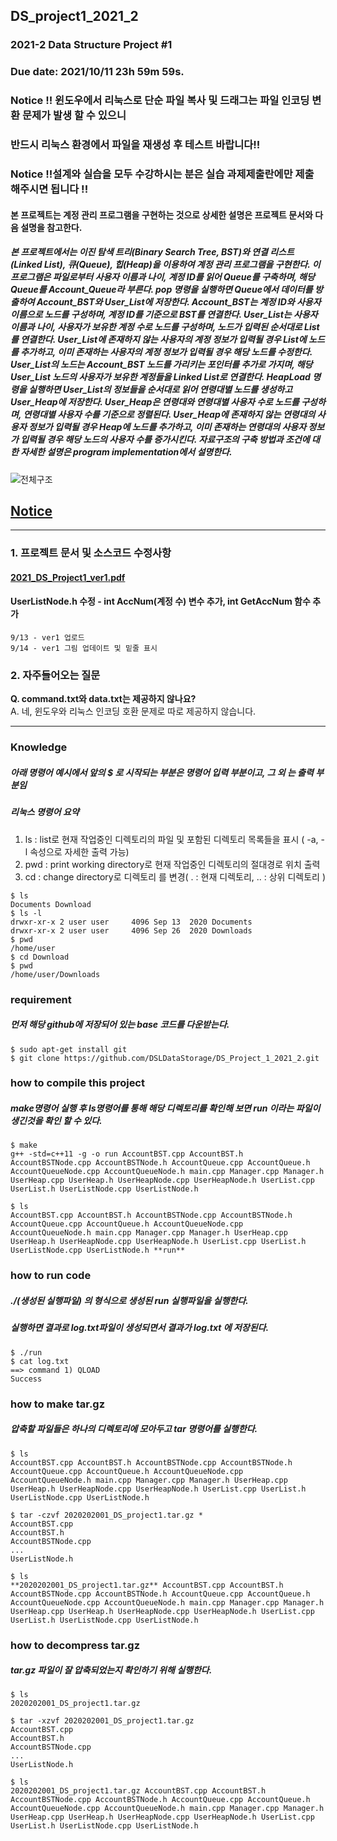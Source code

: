## DS_project1_2021_2
### 2021-2 Data Structure Project #1

### Due date: 2021/10/11 23h 59m 59s.

### Notice !! 윈도우에서 리눅스로 단순 파일 복사 및 드래그는 파일 인코딩 변환 문제가 발생 할 수 있으니 
### 반드시 리눅스 환경에서 파일을 재생성 후 테스트 바랍니다!!

### Notice !!설계와 실습을 모두 수강하시는 분은 실습 과제제출란에만 제출 해주시면 됩니다 !!


#### 본 프로젝트는 계정 관리 프로그램을 구현하는 것으로 상세한 설명은 프로젝트 문서와 다음 설명을 참고한다.
##### 본 프로젝트에서는 이진 탐색 트리(Binary Search Tree, BST)와 연결 리스트(Linked List), 큐(Queue), 힙(Heap)을 이용하여 계정 관리 프로그램을 구현한다. 이 프로그램은 파일로부터 사용자 이름과 나이, 계정 ID를 읽어 Queue를 구축하며, 해당 Queue를 Account_Queue라 부른다. pop 명령을 실행하면 Queue에서 데이터를 방출하여 Account_BST와 User_List에 저장한다. Account_BST는 계정 ID와 사용자 이름으로 노드를 구성하며, 계정 ID를 기준으로 BST를 연결한다. User_List는 사용자 이름과 나이, 사용자가 보유한 계정 수로 노드를 구성하며, 노드가 입력된 순서대로 List를 연결한다. User_List에 존재하지 않는 사용자의 계정 정보가 입력될 경우 List에 노드를 추가하고, 이미 존재하는 사용자의 계정 정보가 입력될 경우 해당 노드를 수정한다. User_List의 노드는 Account_BST 노드를 가리키는 포인터를 추가로 가지며, 해당 User_List 노드의 사용자가 보유한 계정들을 Linked List로 연결한다. HeapLoad 명령을 실행하면 User_List의 정보들을 순서대로 읽어 연령대별 노드를 생성하고 User_Heap에 저장한다. User_Heap은 연령대와 연령대별 사용자 수로 노드를 구성하며, 연령대별 사용자 수를 기준으로 정렬된다. User_Heap에 존재하지 않는 연령대의 사용자 정보가 입력될 경우 Heap에 노드를 추가하고, 이미 존재하는 연령대의 사용자 정보가 입력될 경우 해당 노드의 사용자 수를 증가시킨다. 자료구조의 구축 방법과 조건에 대한 자세한 설명은 program implementation에서 설명한다.

![전체구조](https://user-images.githubusercontent.com/50433145/133085427-0165d359-205b-48b2-bf82-ead72b1d909f.png)



## <u>**Notice**</u>
--------------------------


### 1. 프로젝트 문서 및 소스코드 수정사항

#### [2021_DS_Project1_ver1.pdf](https://github.com/DSLDataStorage/DS_Project_1_2021_2/files/7159032/2021_DS_Project1_ver1.pdf)
#### UserListNode.h 수정 - int AccNum(계정 수) 변수 추가, int GetAccNum 함수 추가
```
9/13 - ver1 업로드
9/14 - ver1 그림 업데이트 및 밑줄 표시
```


### 2. 자주들어오는 질문 

**Q. command.txt와 data.txt는 제공하지 않나요?**  
A. 네, 윈도우와 리눅스 인코딩 호환 문제로 따로 제공하지 않습니다.  

--------------------------
### Knowledge 
##### 아래 명령어 예시에서 앞의 $ 로 시작되는 부분은 명령어 입력 부분이고, 그 외 는 출력 부분임
##### 리눅스 명령어 요약
1. ls  :  list로 현재 작업중인 디렉토리의 파일 및 포함된 디렉토리 목록들을 표시 ( -a, -l 속성으로 자세한 출력 가능)
2. pwd  :  print working directory로 현재 작업중인 디렉토리의 절대경로 위치 출력
3. cd  : change directory로 디렉토리 를 변경( . : 현재 디렉토리, .. : 상위 디렉토리 ) 
```
$ ls
Documents Download
$ ls -l
drwxr-xr-x 2 user user     4096 Sep 13  2020 Documents
drwxr-xr-x 2 user user     4096 Sep 26  2020 Downloads
$ pwd
/home/user
$ cd Download
$ pwd
/home/user/Downloads
```

### requirement
##### 먼저 해당 github에 저장되어 있는 base 코드를 다운받는다.
```
$ sudo apt-get install git
$ git clone https://github.com/DSLDataStorage/DS_Project_1_2021_2.git
```

### how to compile this project
##### make명령어 실행 후 ls명령어를 통해 해당 디렉토리를 확인해 보면 run 이라는 파일이 생긴것을 확인 할 수 있다. 
```
$ make
g++ -std=c++11 -g -o run AccountBST.cpp AccountBST.h AccountBSTNode.cpp AccountBSTNode.h AccountQueue.cpp AccountQueue.h AccountQueueNode.cpp AccountQueueNode.h main.cpp Manager.cpp Manager.h UserHeap.cpp UserHeap.h UserHeapNode.cpp UserHeapNode.h UserList.cpp UserList.h UserListNode.cpp UserListNode.h

$ ls
AccountBST.cpp AccountBST.h AccountBSTNode.cpp AccountBSTNode.h AccountQueue.cpp AccountQueue.h AccountQueueNode.cpp AccountQueueNode.h main.cpp Manager.cpp Manager.h UserHeap.cpp UserHeap.h UserHeapNode.cpp UserHeapNode.h UserList.cpp UserList.h UserListNode.cpp UserListNode.h **run**
```
### how to run code
##### ./(생성된 실행파일) 의 형식으로 생성된 run 실행파일을 실행한다.
##### 실행하면 결과로 log.txt파일이 생성되면서 결과가 log.txt 에 저장된다. 
```
$ ./run
$ cat log.txt
==> command 1) QLOAD
Success
```

### how to make tar.gz
##### 압축할 파일들은 하나의 디렉토리에 모아두고 tar 명령어를 실행한다.
```
$ ls
AccountBST.cpp AccountBST.h AccountBSTNode.cpp AccountBSTNode.h AccountQueue.cpp AccountQueue.h AccountQueueNode.cpp AccountQueueNode.h main.cpp Manager.cpp Manager.h UserHeap.cpp UserHeap.h UserHeapNode.cpp UserHeapNode.h UserList.cpp UserList.h UserListNode.cpp UserListNode.h

$ tar -czvf 2020202001_DS_project1.tar.gz *
AccountBST.cpp
AccountBST.h
AccountBSTNode.cpp
...
UserListNode.h

$ ls
**2020202001_DS_project1.tar.gz** AccountBST.cpp AccountBST.h AccountBSTNode.cpp AccountBSTNode.h AccountQueue.cpp AccountQueue.h AccountQueueNode.cpp AccountQueueNode.h main.cpp Manager.cpp Manager.h UserHeap.cpp UserHeap.h UserHeapNode.cpp UserHeapNode.h UserList.cpp UserList.h UserListNode.cpp UserListNode.h
```

### how to decompress tar.gz
##### tar.gz 파일이 잘 압축되었는지 확인하기 위해 실행한다.
```
$ ls
2020202001_DS_project1.tar.gz

$ tar -xzvf 2020202001_DS_project1.tar.gz
AccountBST.cpp
AccountBST.h
AccountBSTNode.cpp
...
UserListNode.h

$ ls
2020202001_DS_project1.tar.gz AccountBST.cpp AccountBST.h AccountBSTNode.cpp AccountBSTNode.h AccountQueue.cpp AccountQueue.h AccountQueueNode.cpp AccountQueueNode.h main.cpp Manager.cpp Manager.h UserHeap.cpp UserHeap.h UserHeapNode.cpp UserHeapNode.h UserList.cpp UserList.h UserListNode.cpp UserListNode.h
```
